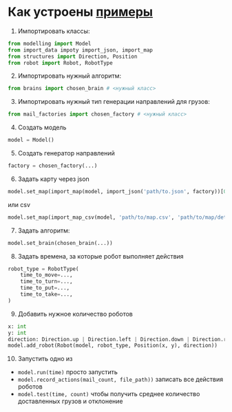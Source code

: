 # Как устроены [примеры](/examples)
1. Импортировать классы:
```python
from modelling import Model
from import_data impoty import_json, import_map
from structures import Direction, Position
from robot import Robot, RobotType
```
2. Импортировать нужный алгоритм:
```python
from brains import chosen_brain # <нужный класс>
```
3. Импортировать нужный тип генерации направлений для грузов:
```python
from mail_factories import chosen_factory # <нужный класс>
```
4. Создать модель
```python
model = Model()
```
5. Создать генератор направлений
```python
factory = chosen_factory(...)
```
6. Задать карту через json
```python
model.set_map(import_map(model, import_json('path/to.json', factory))[0])
```
или csv
```python
model.set_map(import_map_csv(model, 'path/to/map.csv', 'path/to/map/details.csv', mail_factory))
```
7. Задать алгоритм:
```python
model.set_brain(chosen_brain(...))
```
8. Задать времена, за которые робот выполняет действия
```python
robot_type = RobotType(
    time_to_move=...,
    time_to_turn=...,
    time_to_put=...,
    time_to_take=...,
)
```
9. Добавить нужное количество роботов
```python
x: int
y: int
direction: Direction.up | Direction.left | Direction.down | Direction.right
model.add_robot(Robot(model, robot_type, Position(x, y), direction))
```
10. Запустить одно из
- `model.run(time)` просто запустить
- `model.record_actions(mail_count, file_path))` записать все действия роботов
- `model.test(time, count)` чтобы получить среднее количество доставленных грузов и отклонение
